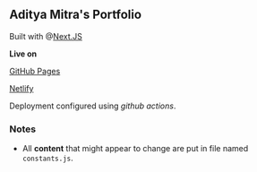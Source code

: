 ## Aditya Mitra's Portfolio

Built with @[Next.JS](https://nextjs.org/)

**Live on**

[GitHub Pages](https://aditya-mitra.github.io/)

[Netlify](https://aditya-mitra.netlify.app/)


Deployment configured using *github actions*.

### Notes

- All **content** that might appear to change are put in file named `constants.js`.